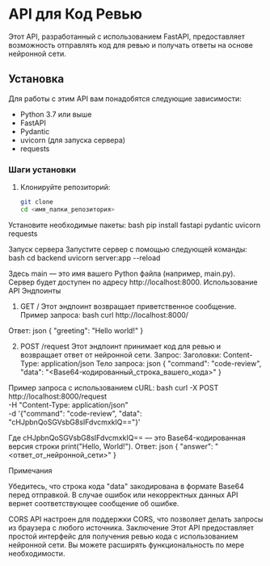 # API для Код Ревью

Этот API, разработанный с использованием FastAPI, предоставляет возможность отправлять код для ревью и получать ответы на основе нейронной сети.

## Установка

Для работы с этим API вам понадобятся следующие зависимости:

- Python 3.7 или выше
- FastAPI
- Pydantic
- uvicorn (для запуска сервера)
- requests

### Шаги установки

1. Клонируйте репозиторий:
   ```bash
   git clone 
   cd <имя_папки_репозитория>

Установите необходимые пакеты:
bash
pip install fastapi pydantic uvicorn requests

Запуск сервера
Запустите сервер с помощью следующей команды:
bash
cd backend
uvicorn server:app --reload

Здесь main — это имя вашего Python файла (например, main.py).
Сервер будет доступен по адресу http://localhost:8000.
Использование API
Эндпоинты
1. GET /
Этот эндпоинт возвращает приветственное сообщение.
Пример запроса:
bash
curl http://localhost:8000/

Ответ:
json
{
    "greeting": "Hello world!"
}

2. POST /request
Этот эндпоинт принимает код для ревью и возвращает ответ от нейронной сети.
Запрос:
Заголовки:
Content-Type: application/json
Тело запроса:
json
{
    "command": "code-review",
    "data": "<Base64-кодированный_строка_вашего_кода>"
}

Пример запроса с использованием cURL:
bash
curl -X POST http://localhost:8000/request \
-H "Content-Type: application/json" \
-d '{"command": "code-review", "data": "cHJpbnQoSGVsbG8sIFdvcmxkIQ=="}'

Где cHJpbnQoSGVsbG8sIFdvcmxkIQ== — это Base64-кодированная версия строки print("Hello, World!").
Ответ:
json
{
    "answer": "<ответ_от_нейронной_сети>"
}

Примечания

Убедитесь, что строка кода "data" закодирована в формате Base64 перед отправкой.
В случае ошибок или некорректных данных API вернет соответствующее сообщение об ошибке.

CORS
API настроен для поддержки CORS, что позволяет делать запросы из браузера с любого источника.
Заключение
Этот API предоставляет простой интерфейс для получения ревью кода с использованием нейронной сети. Вы можете расширять функциональность по мере необходимости.
